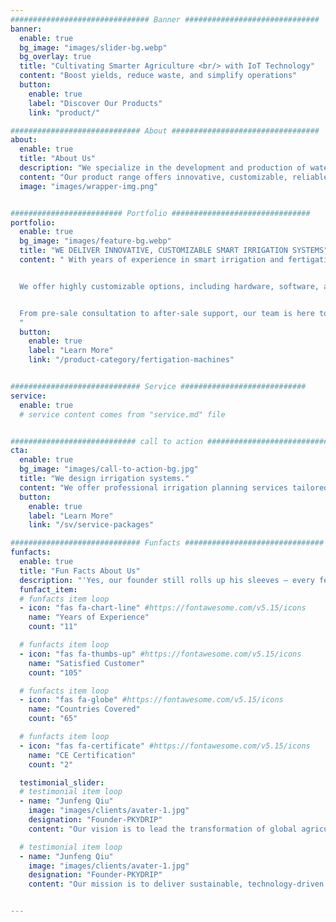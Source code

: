 ```yaml
---
############################### Banner ##############################
banner:
  enable: true
  bg_image: "images/slider-bg.webp"
  bg_overlay: true
  title: "Cultivating Smarter Agriculture <br/> with IoT Technology"
  content: "Boost yields, reduce waste, and simplify operations"
  button:
    enable: true
    label: "Discover Our Products"
    link: "product/"

############################# About #################################
about:
  enable: true
  title: "About Us"
  description: "We specialize in the development and production of water-saving irrigation products, such as irrigation timers, irrigation controllers, wireless solutions, and 4G remote-controlled valves."
  content: "Our product range offers innovative, customizable, reliable, and scalable designs and systems for agriculture, landscaping, and urban greenery projects, enabling users to complete their projects more easily and efficiently."
  image: "images/wrapper-img.png"


######################### Portfolio ###############################
portfolio:
  enable: true
  bg_image: "images/feature-bg.webp"
  title: "WE DELIVER INNOVATIVE, CUSTOMIZABLE SMART IRRIGATION SYSTEMS"
  content: " With years of experience in smart irrigation and fertigation systems, we deliver reliable, professional solutions tailored to your needs.


  We offer highly customizable options, including hardware, software, and cloud platforms, ensuring our solutions fit seamlessly into your projects.


  From pre-sale consultation to after-sale support, our team is here to assist you every step of the way.
  "
  button:
    enable: true
    label: "Learn More"
    link: "/product-category/fertigation-machines"


############################# Service ############################
service:
  enable: true
  # service content comes from "service.md" file


############################ call to action ###########################
cta:
  enable: true
  bg_image: "images/call-to-action-bg.jpg"
  title: "We design irrigation systems."
  content: "We offer professional irrigation planning services tailored to your crop type, land size, and environmental conditions. <br>  Our experts design efficient, cost-effective systems to optimize water usage, improve yields, and support sustainable farming practices."
  button:
    enable: true
    label: "Learn More"
    link: "/sv/service-packages"

############################# Funfacts ###############################
funfacts:
  enable: true
  title: "Fun Facts About Us"
  description: "'Yes, our founder still rolls up his sleeves — every fertigation system is tested under his watch before it’s shipped.'"
  funfact_item:
  # funfacts item loop
  - icon: "fas fa-chart-line" #https://fontawesome.com/v5.15/icons
    name: "Years of Experience"
    count: "11"

  # funfacts item loop
  - icon: "fas fa-thumbs-up" #https://fontawesome.com/v5.15/icons
    name: "Satisfied Customer"
    count: "105"

  # funfacts item loop
  - icon: "fas fa-globe" #https://fontawesome.com/v5.15/icons
    name: "Countries Covered"
    count: "65"

  # funfacts item loop
  - icon: "fas fa-certificate" #https://fontawesome.com/v5.15/icons
    name: "CE Certification"
    count: "2"

  testimonial_slider:
  # testimonial item loop
  - name: "Junfeng Qiu"
    image: "images/clients/avater-1.jpg"
    designation: "Founder-PKYDRIP"
    content: "Our vision is to lead the transformation of global agriculture with precision irrigation systems, ensuring food security and environmental sustainability."

  # testimonial item loop
  - name: "Junfeng Qiu"
    image: "images/clients/avater-1.jpg"
    designation: "Founder-PKYDRIP"
    content: "Our mission is to deliver sustainable, technology-driven solutions that optimize water and nutrient use while enhancing productivity for farmers and growers worldwide."


---
```

